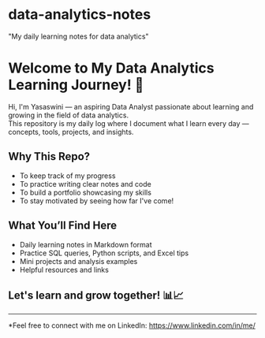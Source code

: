 # data-analytics-notes
"My daily learning notes for data analytics"

# Welcome to My Data Analytics Learning Journey! 🚀

Hi, I'm Yasaswini — an aspiring Data Analyst passionate about learning and growing in the field of data analytics.  
This repository is my daily log where I document what I learn every day — concepts, tools, projects, and insights.

## Why This Repo?
- To keep track of my progress
- To practice writing clear notes and code
- To build a portfolio showcasing my skills  
- To stay motivated by seeing how far I've come!

## What You’ll Find Here
- Daily learning notes in Markdown format
- Practice SQL queries, Python scripts, and Excel tips
- Mini projects and analysis examples
- Helpful resources and links

## Let's learn and grow together! 📊📈

---

*Feel free to connect with me on LinkedIn: https://www.linkedin.com/in/me/  
